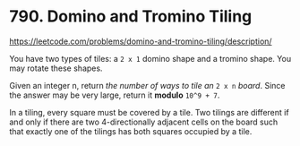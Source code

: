 # 790. Domino and Tromino Tiling

https://leetcode.com/problems/domino-and-tromino-tiling/description/

You have two types of tiles: a `2 x 1` domino shape and a tromino shape. You may rotate these shapes.

Given an integer n, return *the number of ways to tile an* `2 x n` *board*. Since the answer may be very large, return it **modulo** `10^9 + 7`.

In a tiling, every square must be covered by a tile. Two tilings are different if and only if there are two 4-directionally adjacent cells on the board such that exactly one of the tilings has both squares occupied by a tile.